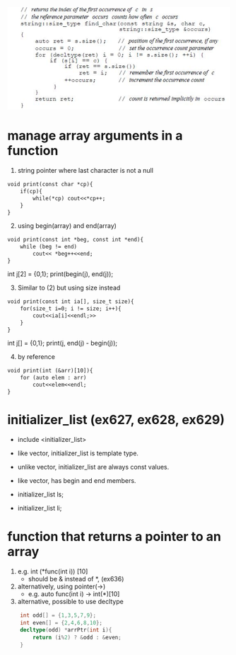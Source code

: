 
<img src="./img/pg280.JPG" >

# manage array arguments in a function

1) string pointer where last character is not a null
```
void print(const char *cp){
    if(cp){
        while(*cp) cout<<*cp++;
    }
}
```

2) using begin(array) and end(array)
```
void print(const int *beg, const int *end){
    while (beg != end)
        cout<< *beg++<<end;
}
```

int j[2] = {0,1};
print(begin(j), end(j));

3) Similar to (2) but using size instead
```
void print(const int ia[], size_t size){
    for(size_t i=0; i != size; i++){
        cout<<ia[i]<<endl;>>
    }
}
```

int j[] = {0,1};
print(j, end(j) - begin(j));

4) by reference
```
void print(int (&arr)[10]){
    for (auto elem : arr)
        cout<<elem<<endl;
}
```

# initializer_list (ex627, ex628, ex629)

- include <initializer_list> 
- like vector, initializer_list is template type.
- unlike vector, initializer_list are always const values.
- like vector, has begin and end members.


- initializer_list<string> ls;
- initializer_list<int> li;


# function that returns a pointer to an array

1) e.g. int (*func(int i)) [10]
    - should be & instead of *, (ex636)
2) alternatively, using pointer(->)
    - e.g. auto func(int i) -> int(*)[10]
3) alternative, possible to use decltype

```c++
    int odd[] = {1,3,5,7,9}; 
    int even[] = {2,4,6,8,10}; 
    decltype(odd) *arrPtr(int i){ 
        return (i%2) ? &odd : &even;
    }
```